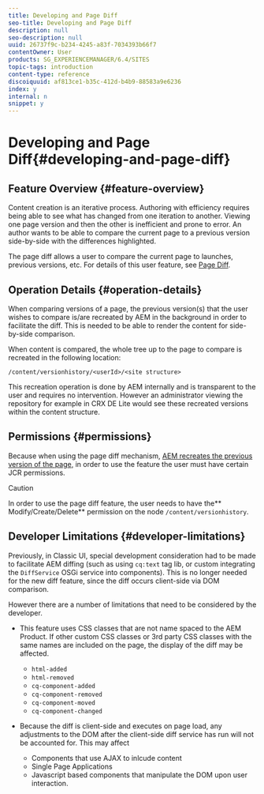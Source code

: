 ```yaml
---
title: Developing and Page Diff
seo-title: Developing and Page Diff
description: null
seo-description: null
uuid: 26737f9c-b234-4245-a83f-7034393b66f7
contentOwner: User
products: SG_EXPERIENCEMANAGER/6.4/SITES
topic-tags: introduction
content-type: reference
discoiquuid: af813ce1-b35c-412d-b4b9-88583a9e6236
index: y
internal: n
snippet: y
---
```


# Developing and Page Diff{#developing-and-page-diff}

## Feature Overview {#feature-overview}

Content creation is an iterative process. Authoring with efficiency requires being able to see what has changed from one iteration to another. Viewing one page version and then the other is inefficient and prone to error. An author wants to be able to compare the current page to a previous version side-by-side with the differences highlighted.

The page diff allows a user to compare the current page to launches, previous versions, etc. For details of this user feature, see [Page Diff](../../../sites/authoring/using/page-diff.md).

## Operation Details {#operation-details}

When comparing versions of a page, the previous version(s) that the user wishes to compare is/are recreated by AEM in the background in order to facilitate the diff. This is needed to be able to render the content for side-by-side comparison.

When content is compared, the whole tree up to the page to compare is recreated in the following location:

`/content/versionhistory/<userId>/<site structure>`

This recreation operation is done by AEM internally and is transparent to the user and requires no intervention. However an administrator viewing the repository for example in CRX DE Lite would see these recreated versions within the content structure.

## Permissions {#permissions}

Because when using the page diff mechanism, [AEM recreates the previous version of the page,](../../../sites/developing/using/pagediff.md#main-pars-header) in order to use the feature the user must have certain JCR permissions.

>[!CAUTION]
>
>In order to use the page diff feature, the user needs to have the** Modify/Create/Delete** permission on the node `/content/versionhistory`.

## Developer Limitations {#developer-limitations}

Previously, in Classic UI, special development consideration had to be made to facilitate AEM diffing (such as using `cq:text` tag lib, or custom integrating the `DiffService` OSGi service into components). This is no longer needed for the new diff feature, since the diff occurs client-side via DOM comparison.

However there are a number of limitations that need to be considered by the developer.

* This feature uses CSS classes that are not name spaced to the AEM Product. If other custom CSS classes or 3rd party CSS classes with the same names are included on the page, the display of the diff may be affected.

    * `html-added`
    * `html-removed`
    * `cq-component-added`
    * `cq-component-removed`
    * `cq-component-moved`
    * `cq-component-changed`

* Because the diff is client-side and executes on page load, any adjustments to the DOM after the client-side diff service has run will not be accounted for. This may affect

    * Components that use AJAX to inlcude content
    * Single Page Applications
    * Javascript based components that manipulate the DOM upon user interaction.

